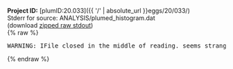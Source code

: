 **Project ID:** [plumID:20.033]({{ '/' | absolute_url }}eggs/20/033/)  
Stderr for source:  ANALYSIS/plumed_histogram.dat   
(download [zipped raw stdout](plumed_histogram.dat.plumed.stdout.txt.zip))  
{% raw %}
<pre>
WARNING: IFile closed in the middle of reading. seems strange!
</pre>
{% endraw %}
